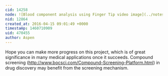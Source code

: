 ```yaml
---
cid: 14258
node: ![Blood component analysis using Finger Tip video image](../notes/mdkamrulhasan/03-20-2016/blood-component-analysis-using-finger-tip-video-image)
nid: 12864
created_at: 2016-04-15 09:01:49 +0000
timestamp: 1460710909
uid: 470455
author: Aspen
---
```


Hope you can make more progress on this project, which is of great significance in many medical applications once it succeeds. Compound screening (http://www.bocsci.com/Compound-Screening-Platform.html) in drug discovery may benefit from the screening mechanism.